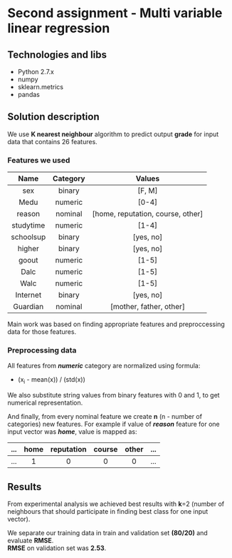 # Second assignment - Multi variable linear regression

## Technologies and libs
- Python 2.7.x
- numpy
- sklearn.metrics
- pandas

## Solution description
  We use **K nearest neighbour** algorithm to predict output **grade** for input data
  that contains 26 features.
  
### Features we used

  | Name       | Category   | Values                             |
  |:----------:|:----------:|:----------------------------------:|
  | sex        | binary     | [F, M]                             | 
  | Medu       | numeric    | [0-4]                              |
  | reason     | nominal    | [home, reputation, course, other]  |
  | studytime  | numeric    | [1-4]                              |
  | schoolsup  | binary     | [yes, no]                          |
  | higher     | binary     | [yes, no]                          |
  | goout      | numeric    | [1-5]                              |
  | Dalc       | numeric    | [1-5]                              |
  | Walc       | numeric    | [1-5]                              |
  | Internet   | binary     | [yes, no]                          |
  | Guardian   | nominal    | [mother, father, other]            |

  Main work was based on finding appropriate features and preproccessing data for those features.

### Preprocessing data

  All features from ***numeric*** category are normalized using formula:  
  * (x<sub>i</sub> - mean(x)) / (std(x))
  
  We also substitute string values from binary features with 0 and 1, to get numerical representation.  
  
  And finally, from every nominal feature we create **n** (n - number of categories) new features. 
  For example if value of ***reason*** feature for one input vector was ***home***, value is mapped as:
   
  |  ...  |  home   |  reputation  |  course  |  other  |  ... |
  |:-----:|:-------:|:------------:|:--------:|:-------:|:----:|
  |  ...  |    1    |       0      |     0    |    0    |  ... |
  
## Results
  From experimental analysis we achieved best results with **k**=2 (number of neighbours that
  should participate in finding best class for one input vector).
  
  We separate our training data in train and validation set **(80/20)** and evaluate **RMSE**.  
   **RMSE** on validation set was **2.53**. 
